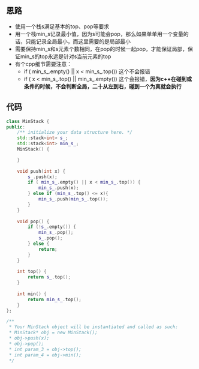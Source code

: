 ## 思路

* 使用一个栈s满足基本的top、pop等要求
* 用一个栈min_s记录最小值，因为s可能会pop，那么如果单单用一个变量的话，只能记录全局最小，而这里需要的是局部最小
* 需要保持min_s和s元素个数相同，在pop的时候一起pop，才能保证局部，保证min_s的top永远是针对s当前元素的top
* 有个cpp细节需要注意：
  * if ( min_s_.empty() || x < min_s_.top()) 这个不会报错
  * if ( x < min_s_.top() || min_s_.empty()) 这个会报错，**因为c++在碰到或条件的时候，不会判断全局，二十从左到右，碰到一个为真就会执行**

## 代码

```c++
class MinStack {
public:
    /** initialize your data structure here. */
    std::stack<int> s_;
    std::stack<int> min_s_;   
    MinStack() {

    }
    
    void push(int x) {
        s_.push(x);
        if ( min_s_.empty() || x < min_s_.top()) {
            min_s_.push(x);
        } else if (min_s_.top() <= x){
            min_s_.push(min_s_.top());
        }
    }
    
    void pop() {
        if (!s_.empty()) {
            min_s_.pop();
            s_.pop();            
        } else {
            return;
        }
    }
    
    int top() {
        return s_.top();
    }
    
    int min() {
        return min_s_.top();
    }
};

/**
 * Your MinStack object will be instantiated and called as such:
 * MinStack* obj = new MinStack();
 * obj->push(x);
 * obj->pop();
 * int param_3 = obj->top();
 * int param_4 = obj->min();
 */
```

